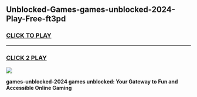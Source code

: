 
## Unblocked-Games-games-unblocked-2024-Play-Free-ft3pd
<h3>
<a href="https://premium76.site?title=games-unblocked-2024&ref=20M">CLICK TO PLAY</a></h3>
<hr>

<h3>
<a href="https://premium76.site?title=games-unblocked-2024&ref=20M">CLICK 2 PLAY</a>
  
</h3>

<a href="https://premium76.site?title=games-unblocked-2024&ref=19M"><img src="https://clearcache.store/games.png"></a>


**games-unblocked-2024 games unblocked: Your Gateway to Fun and Accessible Online Gaming**
